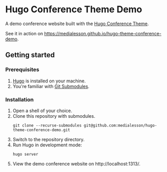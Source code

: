 # Hugo Conference Theme Demo

A demo conference website built with the [Hugo Conference Theme](https://github.com/medialesson/hugo-theme-conference).

See it in action on https://medialesson.github.io/hugo-theme-conference-demo.

## Getting started

### Prerequisites

1. [Hugo](https://gohugo.io/installation/) is installed on your machine.
2. You're familiar with [Git Submodules](https://git-scm.com/book/en/v2/Git-Tools-Submodules).

### Installation

1. Open a shell of your choice.
2. Clone this repository with submodules.
    ```shell
    git clone --recurse-submodules git@github.com:medialesson/hugo-theme-conference-demo.git
    ```
3. Switch to the repository directory.
4. Run Hugo in development mode:
    ```shell
    hugo server
    ```
5. View the demo conference website on http://localhost:1313/.